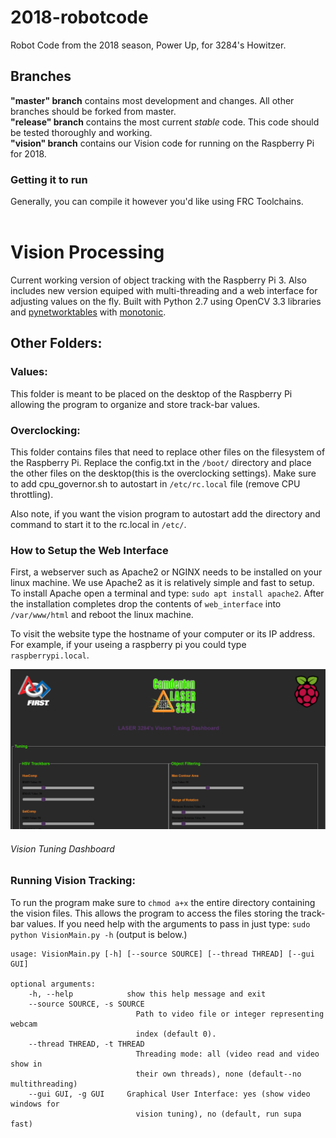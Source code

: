 # 2018-robotcode
Robot Code from the 2018 season, Power Up, for 3284's Howitzer.
## Branches
**"master" branch** contains most development and changes. All other branches should be forked from master.
<br>
**"release" branch** contains the most current _stable_ code. This code should be tested thoroughly and working.
<br>
**"vision" branch** contains our Vision code for running on the Raspberry Pi for 2018.
<br>
### Getting it to run
Generally, you can compile it however you'd like using FRC Toolchains.
<br>
<br>
# Vision Processing
Current working version of object tracking with the Raspberry Pi 3. Also includes new version equiped
with multi-threading and a web interface for adjusting values on the fly. Built with Python 2.7 using OpenCV 3.3 libraries and [pynetworktables](https://github.com/robotpy/pynetworktables) with [monotonic](https://pypi.org/project/monotonic/#files).
## Other Folders:
###  Values:
  This folder is meant to be placed on the desktop of the Raspberry Pi allowing the program
  to organize and store track-bar values.
###  Overclocking:
  This folder contains files that need to replace other files on the filesystem of the Raspberry Pi.
  Replace the config.txt in the `/boot/` directory and place the other files on the desktop(this is the overclocking settings).
  Make sure to add cpu_governor.sh to autostart in `/etc/rc.local` file (remove CPU throttling).
    
Also note, if you want the vision program to autostart add the directory and command to start it to the rc.local in `/etc/`.

###  How to Setup the Web Interface
  First, a webserver such as Apache2 or NGINX needs to be installed on your linux machine. We use Apache2 as it is relatively simple
  and fast to setup. To install Apache open a terminal and type: `sudo apt install apache2`. After the installation completes drop
  the contents of `web_interface` into `/var/www/html` and reboot the linux machine. 
  
  To visit the website type the hostname of your computer or its IP address. For example, if your useing a raspberry pi you
  could type `raspberrypi.local`.
  
  ![alt text](https://github.com/LASER3284/2018-Robot-Code/blob/vision/web_interface/Capture.PNG)
  ###### Vision Tuning Dashboard

### Running Vision Tracking:
  To run the program make sure to `chmod a+x` the entire directory containing the vision files. This allows the program to access 
  the files storing the track-bar values. If you need help with the arguments to pass in just type: `sudo python VisionMain.py -h` (output is below.)
    
```console
usage: VisionMain.py [-h] [--source SOURCE] [--thread THREAD] [--gui GUI]

optional arguments:
    -h, --help            show this help message and exit
    --source SOURCE, -s SOURCE
                            Path to video file or integer representing webcam
                            index (default 0).
    --thread THREAD, -t THREAD
                            Threading mode: all (video read and video show in
                            their own threads), none (default--no multithreading)
    --gui GUI, -g GUI     Graphical User Interface: yes (show video windows for 
                            vision tuning), no (default, run supa fast)
```

